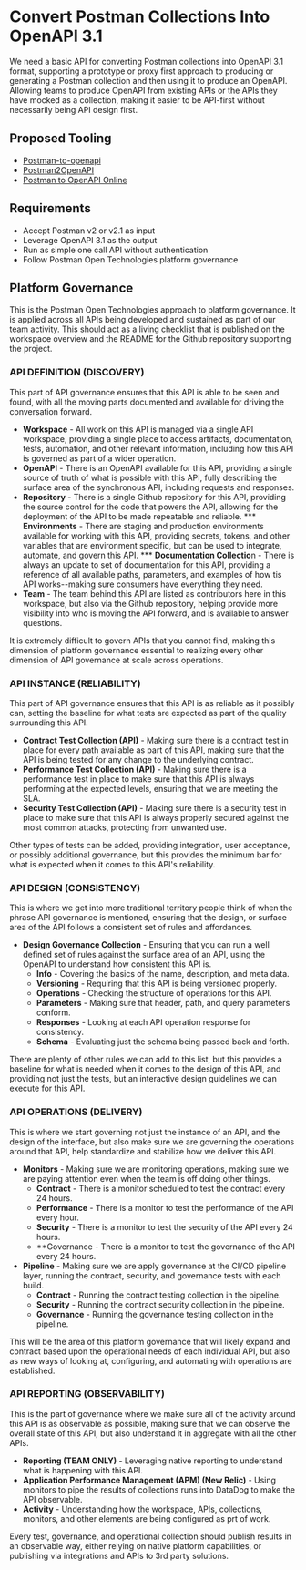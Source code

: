 # Convert Postman Collections Into OpenAPI 3.1
We need a basic API for converting Postman collections into OpenAPI 3.1 format, supporting a prototype or proxy first approach to producing or generating a Postman collection and then using it to produce an OpenAPI. Allowing teams to produce OpenAPI from existing APIs or the APIs they have mocked as a collection, making it easier to be API-first without necessarily being API design first.

## Proposed Tooling

- [Postman-to-openapi](https://joolfe.github.io/postman-to-openapi/)
- [Postman2OpenAPI](https://github.com/kevinswiber/postman2openapi)
- [Postman to OpenAPI Online](https://p2o.defcon007.com/)

## Requirements

- Accept Postman v2 or v2.1 as input
- Leverage OpenAPI 3.1 as the output
- Run as simple one call API without authentication
- Follow Postman Open Technologies platform governance

## Platform Governance
This is the Postman Open Technologies approach to platform governance. It is applied across all APIs being developed and sustained as part of our team activity. This should act as a living checklist that is published on the workspace overview and the README for the Github repository supporting the project.

### API DEFINITION (DISCOVERY)
This part of API governance ensures that this API is able to be seen and found, with all the moving parts documented and available for driving the conversation forward.

 - **Workspace** - All work on this API is managed via a single API workspace, providing a single place to access artifacts, documentation, tests, automation, and other relevant information, including how this API is governed as part of a wider operation.
 - **OpenAPI** - There is an OpenAPI available for this API, providing a single source of truth of what is possible with this API, fully describing the surface area of the synchronous API, including requests and responses.
 - **Repository** - There is a single Github repository for this API, providing the source control for the code that powers the API, allowing for the deployment of the API to be made repeatable and reliable.
*** **Environments** - There are staging and production environments available for working with this API, providing secrets, tokens, and other variables that are environment specific, but can be used to integrate, automate, and govern this API.
*** **Documentation Collectio**n - There is always an update to set of documentation for this API, providing a reference of all available paths, parameters, and examples of how tis API works--making sure consumers have everything they need.
 - **Team** - The team behind this API are listed as contributors here in this workspace, but also via the Github repository, helping provide more visibility into who is moving the API forward, and is available to answer questions.

It is extremely difficult to govern APIs that you cannot find, making this dimension of platform governance essential to realizing every other dimension of API governance at scale across operations.

### API INSTANCE (RELIABILITY)
This part of API governance ensures that this API is as reliable as it possibly can, setting the baseline for what tests are expected as part of the quality surrounding this API.

 - **Contract Test Collection (API)** - Making sure there is a contract test in place for every path available as part of this API, making sure that the API is being tested for any change to the underlying contract.
 - **Performance Test Collection (API)** - Making sure there is a performance test in place to make sure that this API is always performing at the expected levels, ensuring that we are meeting the SLA.
 - **Security Test Collection (API)** - Making sure there is a security test in place to make sure that this API is always properly secured against the most common attacks, protecting from unwanted use.

Other types of tests can be added, providing integration, user acceptance, or possibly additional governance, but this provides the minimum bar for what is expected when it comes to this API's reliability.

### API DESIGN (CONSISTENCY)
This is where we get into more traditional territory people think of when the phrase API governance is mentioned, ensuring that the design, or surface area of the API follows a consistent set of rules and affordances.

 - **Design Governance Collection** - Ensuring that you can run a well defined set of rules against the surface area of an API, using the OpenAPI to understand how consistent this API is.
    - **Info** - Covering the basics of the name, description, and meta data.
    - **Versioning** - Requiring that this API is being versioned properly.
    - **Operations** - Checking the structure of operations for this API.
    - **Parameters** - Making sure that header, path, and query parameters conform.
    - **Responses** - Looking at each API operation response for consistency.
    - **Schema** - Evaluating just the schema being passed back and forth.

There are plenty of other rules we can add to this list, but this provides a baseline for what is needed when it comes to the design of this API, and providing not just the tests, but an interactive design guidelines we can execute for this API. 

### API OPERATIONS (DELIVERY)
This is where we start governing not just the instance of an API, and the design of the interface, but also make sure we are governing the operations around that API, help standardize and stabilize how we deliver this API. 

 - **Monitors** - Making sure we are monitoring operations, making sure we are paying attention even when the team is off doing other things.
    - **Contract** - There is a monitor scheduled to test the contract every 24 hours.
    - **Performance** - There is a monitor to test the performance of the API every hour.
    - **Security** - There is a monitor to test the security of the API every 24 hours.
    - **Governance - There is a monitor to test the governance of the API every 24 hours.
 - **Pipeline** - Making sure we are apply governance at the CI/CD pipeline layer, running the contract, security, and governance tests with each build.
    - **Contract** - Running the contract testing collection in the pipeline.
    - **Security** - Running the contract security collection in the pipeline.
    - **Governance** - Running the governance testing collection in the pipeline. 

This will be the area of this platform governance that will likely expand and contract based upon the operational needs of each individual API, but also as new ways of looking at, configuring, and automating with operations are established. 

### API REPORTING (OBSERVABILITY)
This is the part of governance where we make sure all of the activity around this API is as observable as possible, making sure that we can observe the overall state of this API, but also understand it in aggregate with all the other APIs.

 - **Reporting (TEAM ONLY)** - Leveraging native reporting to understand what is happening with this API.
 - **Application Performance Management (APM) (New Relic)** - Using monitors to pipe the results of collections runs into DataDog to make the API observable.
 - **Activity** - Understanding how the workspace, APIs, collections, monitors, and other elements are being configured as prt of work. 

Every test, governance, and operational collection should publish results in an observable way, either relying on native platform capabilities, or publishing via integrations and APIs to 3rd party solutions.
